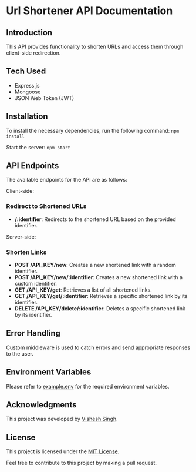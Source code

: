 # Url Shortener API Documentation

## Introduction
This API provides functionality to shorten URLs and access them through client-side redirection.

## Tech Used
- Express.js
- Mongoose
- JSON Web Token (JWT)
 
## Installation
To install the necessary dependencies, run the following command:
`npm install`

Start the server:
`npm start`

## API Endpoints
The available endpoints for the API are as follows:

Client-side:

### Redirect to Shortened URLs
- **/:identifier**: Redirects to the shortened URL based on the provided identifier.

Server-side:

### Shorten Links
- **POST /API_KEY/new**: Creates a new shortened link with a random identifier.
- **POST /API_KEY/new/:identifier**: Creates a new shortened link with a custom identifier.
- **GET /API_KEY/get**: Retrieves a list of all shortened links.
- **GET /API_KEY/get/:identifier**: Retrieves a specific shortened link by its identifier.
- **DELETE /API_KEY/delete/:identifier**: Deletes a specific shortened link by its identifier.

## Error Handling
Custom middleware is used to catch errors and send appropriate responses to the user.

## Environment Variables
Please refer to [example.env](example.env) for the required environment variables.

## Acknowledgments
This project was developed by [Vishesh Singh](https://github.com/visheshism).

## License
This project is licensed under the [MIT License](LICENSE).

Feel free to contribute to this project by making a pull request.
